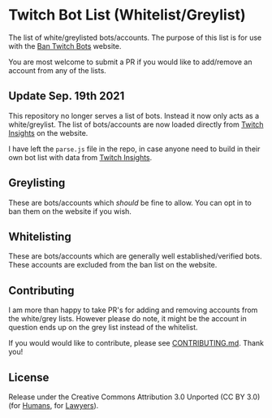 # Twitch Bot List (Whitelist/Greylist)

The list of white/greylisted bots/accounts. The purpose of this list is for use with the [Ban Twitch Bots](https://ban-twitch-bots.sirmre.com/) website.

You are most welcome to submit a PR if you would like to add/remove an account from any of the lists.

## Update Sep. 19th 2021

This repository no longer serves a list of bots. Instead it now only acts as a white/greylist. The list of bots/accounts are now loaded directly from [Twitch Insights](https://twitchinsights.net/bots) on the website.

I have left the `parse.js` file in the repo, in case anyone need to build in their own bot list with data from [Twitch Insights](https://twitchinsights.net/bots).

## Greylisting

These are bots/accounts which *should* be fine to allow. You can opt in to ban them on the website if you wish.

## Whitelisting

These are bots/accounts which are generally well established/verified bots. These accounts are excluded from the ban list on the website.

## Contributing

I am more than happy to take PR's for adding and removing accounts from the white/grey lists. However please do note, it might be the account in question ends up on the grey list instead of the whitelist.

If you would would like to contribute, please see [CONTRIBUTING.md](https://github.com/MrEliasen/twitch-bot-list/blob/master/.github/CONTRIBUTING.md). Thank you!

## License

Release under the Creative Commons Attribution 3.0 Unported (CC BY 3.0) (for [Humans](https://creativecommons.org/licenses/by/3.0/), for [Lawyers](https://github.com/MrEliasen/twitch-bot-list/blob/master/LICENSE.md)).
